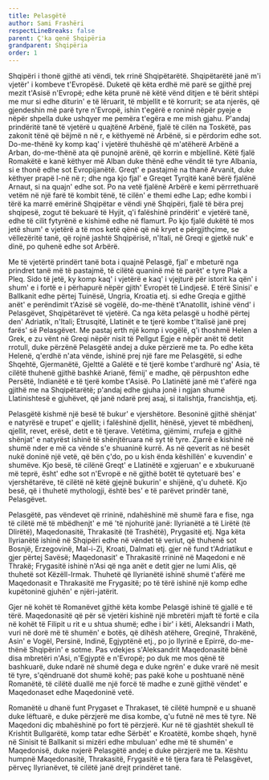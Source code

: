 ```yaml
---
title: Pelasgëtë
author: Sami Frashëri
respectLineBreaks: false
parent: Ç'ka qenë Shqipëria
grandparent: Shqipëria
order: 1
---
```


Shqipëri i thonë gjithë ati vëndi, tek rrinë
Shqipëtarëtë. Shqipëtarëtë janë m'i vjetër' i kombeve
t'Evropësë. Duketë që këta erdhë më parë se gjithë prej
mezit t'Asisë n'Evropë; edhe këta prunë në këtë vënd
ditjen e të bërit shtëpi me mur si edhe diturin' e të
lëruarit, të mbjellit e të korrurit; se ata njerës, që
gjendeshin më parë tyre n'Evropë, ishin t'egërë e roninë
nëpër pyeje e nëpër shpella duke ushqyer me pemëra
t'egëra e me mish gjahu. P'andaj prindëritë tanë të vjetërë
u quajtënë Arbënë, fjalë të cilën na Toskëtë, pas zakonit
tënë që bëjmë n në r, e këthyemë në Arbënë, si e përdorim
edhe sot. Do-me-thënë ky komp kaq' i vjetërë thuhëshë që
m'atëherë Arbënë a Arban, do-me-thënë ata që punojnë
arënë, që korrin e mbjellinë. Këtë fjalë Romakëtë e kanë
këthyer më Alban duke thënë edhe vëndit të tyre Albania,
si e thonë edhe sot Evropijanëtë. Greqt' e pastajmë na
thanë Arvanit, duke këthyer prapë l-në në r; dhe nga kjo
fjal' e Greqet Tyrqitë kanë bërë fjalënë Arnaut, si na
quajn' edhe sot. Po na vetë fjalënë Arbërë e kemi
përrrethuarë vetëm në një farë të kombit tënë, të cilën' e
themi edhe Lap; edhe kombi i tërë ka marrë emërinë
Shqipëtar e vëndi ynë Shqipëri, fjalë të bëra prej shqipesë,
zogut të bekuarë të Hyjit, q'i falëshinë prindërit' e vjetërë
tanë, edhe të cilit fytyrënë e kishimë edhe në flamurt. Po
kjo fjalë dukëtë të mos jetë shum' e vjetërë a të mos ketë
qënë që në kryet e përgjithçime, se vëllezëritë tanë, që
rojnë jashtë Shqipërisë, n'Itali, në Greqi e gjetkë nuk' e
dinë, po quhenë edhe sot Arbërë.

Me të vjetërtë prindërt tanë bota i quajnë Pelasgë,
fjal' e mbeturë nga prindret tanë më të pastajmë, të cilëtë
quaninë më të parët' e tyre Plak a Pleq. Sido të jetë, ky
komp kaq' i vjetërë e kaq' i vjejturë për istorit ka qën' i
shum' e i fortë e i përhapurë nëpër gjith' Evropët të
Lindjesë. E tërë Sinisi' e Ballkanit edhe përtej Tuinësë,
Ungria, Kroatia etj. si edhe Greqia e gjithë anët' e
perëndimit t'Azisë së vogëlë, do-me-thënë t'Anatollit,
ishinë vënd' i Pelasgëvet, Shqipëtarëvet të vjetërë. Ca nga
këta pelasgë u hodhë përtej den' Adriatik, n'Itali;
Etrusqitë, Llatinët e te tjerë kombe t'Italisë janë prej
farës' së Pelasgëvet. Me pastaj erth një komp i vogëlë, q'i
thoshmë Helen a Grek, e zu vënt në Greqi nëpër nisit të
Pellgut Egje e nëpër anët të detit rrotull, duke përzënë
Pelasgëtë andej a duke përzierë me ta. Po edhe këta
Helenë, q'erdhë n'ata vënde, ishinë prej një fare me
Pelasgëtë, si edhe Shqehtë, Gjermanëtë, Gjelttë a Galëtë
e të tjerë kombe t'ardhurë ng' Asia, të cilëtë thuhenë gjithë
bashkë Arianë, fëmij' e madhe, që përpushton edhe
Persëtë, Indianëtë e të tjerë kombe t'Asisë. Po Llatinëtë
janë më t'afërë nga gjithë me na Shqipëtarëtë; p'andaj
edhe gjuha jonë i ngjan shumë Llatinishtesë e gjuhëvet,
që janë ndarë prej asaj, si italishtja, francishtja, etj.

Pelasgëtë kishmë një besë të bukur' e vjershëtore.
Besoninë gjithë shënjat' e natyrësë e trupet' e qjellit; i
falëshinë djellit, hënësë, yjevet të mbëdhenj, qjellit, revet,
erësë, detit e të tjerave. Vetëtima, gjëmimi, rrufeja e gjithë
shënjat' e natyrëst ishinë të shënjtëruara në syt të tyre.
Zjarrë e kishinë në shumë nder e më ca vënde s'e shuaninë
kurrë. As në qeverit as në besët nukë doninë një vetë, që
bën ç'do, po u kish ënda këshillën' e kuvendin' e shumëve.
Kjo besë, të cilënë Greqt' e Llatinëtë e xgjeruan' e e
xbukuruanë më teprë, ësht' edhe sot n'Evropë e në gjithë
botët të qytetuarë bes' e vjershëtarëve, të cilëtë në këtë
gjejnë bukurin' e shijënë, q'u duhetë. Kjo besë, që i thuhetë
mythologji, është bes' e të parëvet prindër tanë,
Pelasgëvet.

Pelasgëtë, pas vëndevet që rrininë, ndahëshinë më
shumë fara e fise, nga të cilëtë më të mbëdhenjt' e më 'të
njohuritë janë: Ilyrianëtë a të Lirëtë (të Dlirëtë),
Maqedonasitë, Thrakasitë (të Trashëtë), Prygasitë etj.
Nga këta Ilyrianëtë ishinë në Shqipëri edhe në vëndet të
veriut, që thuhenë sot Bosnjë, Erzegovinë, Mal-i-Zi,
Kroati, Dalmati etj. gjer në fund t'Adriatikut e gjer përtej
Savësë; Maqedonasit' e Thrakasitë rrininë në Maqedoni e
në Thrakë; Frygasitë ishinë n'Asi që nga anët e detit gjer
ne lumi Alis, që thuhetë sot Këzëll-Irmak. Thuhetë që
Ilyrianëtë ishinë shumë t'afërë me Maqedonasit e
Thrakasitë me Frygasitë; po të tërë ishinë një komp edhe
kupëtoninë gjuhën' e njëri-jatërit.

Gjer në kohët të Romanëvet gjithë këta kombe
Pelasgë ishinë të gjallë e të tërë. Maqedonasitë që për së
vjetëri kishinë një mbretëri mjaft të fortë e cila në kohët
të Filipit u rit e u shtua shumë; edhe i bir' i këti,
Aleksandri i Math, vuri në dorë më të shumën' e botës, që
dihësh atëhere, Greqinë, Thrakënë, Asin' e Vogël, Persinë,
Indinë, Egjyptënë etj., po jo Ilyrinë e Epirrë, do-me-thënë
Shqipërin' e sotme. Pas vdekjes s'Aleksandrit
Maqedonasitë bënë disa mbretëri n'Asi, n'Egjyptë e
n'Evropë; po duk me mos qënë të bashkuarë, duke ndarë
në shumë dega e duke ngrën' e duke vrarë në mesit të tyre,
s'qëndruanë dot shumë kohë; pas pakë kohe u poshtuanë
nënë Romanëtë, të cilëtë duallë me një forcë të madhe e
zunë gjithë vëndet' e Maqedonaset edhe Maqedoninë vetë.

Romanëtë u dhanë funt Prygaset e Thrakaset, të
cilëtë humpnë e u shuanë duke lëftuarë, e duke përzjerë
me disa kombe, q'u futnë në mes të tyre. Në Maqedoni diç
mbahëshinë po fort të përzjerë. Kur në të gjashtët shekull
të Krishtit Bullgarëtë, komp tatar edhe Sërbët' e Kroatëtë,
kombe shqeh, hynë në Sinisit të Ballkanit si mizëri edhe
mbuluan' edhe më të shumën' e Maqedonisë, duke nxjerë
Pelasgëtë andej e duke përzjerë me ta. Kështu humpnë
Maqedonasitë, Thrakasitë, Frygasitë e të tjera fara të
Pelasgëvet, përveç Ilyrianëvet, të cilëtë janë drejt
prindëret tanë.
